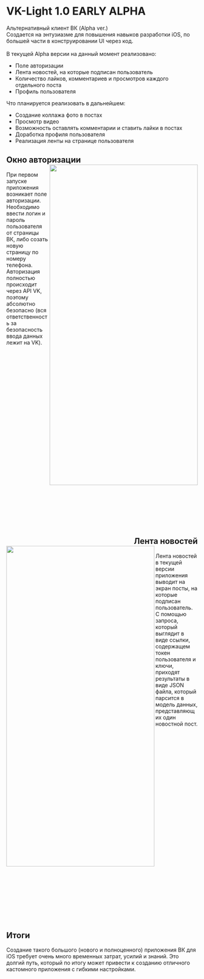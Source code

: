 # VK-Light 1.0 EARLY ALPHA


Альтернативный клиент ВК (Alpha ver.)
<br>Создается на энтузиазме для повышения навыков разработки iOS, по большей части в конструировании UI через код.
<br><br>В текущей Alpha версии на данный момент реализовано:

- Поле авторизации
- Лента новостей, на которые подписан пользователь
- Количество лайков, комментариев и просмотров каждого отдельного поста
- Профиль пользователя

Что планируется реализовать в дальнейшем:
- Создание коллажа фото в постах
- Просмотр видео
- Возможность оставлять комментарии и ставить лайки в постах
- Доработка профиля пользователя
- Реализация ленты на странице пользователя

<h2>Окно авторизации
<a><img src="https://user-images.githubusercontent.com/45755611/138056639-777b5ea6-61ba-46f6-9614-cb8e79f14681.png" align="right" height="844" width="390" ></a></h2>
При первом запуске приложения возникает поле авторизации. Необходимо ввести логин и пароль пользователя от страницы ВК, либо созать новую страницу по номеру телефона. Авторизация полностью происходит через API VK, поэтому абсолютно безопасно (вся ответственность за безопасность ввода данных лежит на VK).

<br><br><br><br><br><br><br><br><br><br><br><br><br><br><br><br><br><br><br><br><br><br><br><br><br><br><br>
<h2 align="right">Лента новостей
<a><img src="https://user-images.githubusercontent.com/45755611/138098501-b505b1d0-8282-4b42-8869-68f9f70a8d93.png" align="left" height="844" width="390" ></a></h2>
Лента новостей в текущей версии приложения выводит на экран посты, на которые подписан пользователь. С помощью запроса, который выглядит в виде ссылки, содержащем токен пользователя и ключи, приходят результаты в виде JSON файла, который парсится в модель данных, представляющих один новостной пост.
<br><br><br><br><br><br><br><br><br><br><br><br><br><br><br><br><br><br><br><br><br><br><br><br><br><br><br><br>

<br><br><h2>Итоги</h2>
Создание такого большого (нового и полноценного) приложения ВК для iOS требует очень много временных затрат, усилий и знаний. Это долгий путь, который по итогу может привести к созданию отличного кастомного приложения с гибкими настройками.

